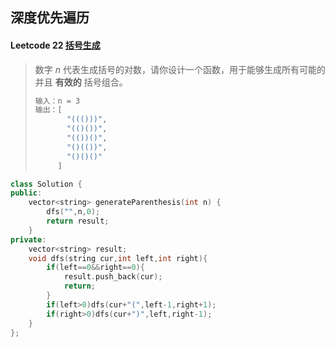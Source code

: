 ## 深度优先遍历

#### Leetcode 22 [括号生成](https://leetcode-cn.com/problems/generate-parentheses/)

> 数字 *n* 代表生成括号的对数，请你设计一个函数，用于能够生成所有可能的并且 **有效的** 括号组合。
>
> ```bash
> 输入：n = 3
> 输出：[
>        "((()))",
>        "(()())",
>        "(())()",
>        "()(())",
>        "()()()"
>      ]
> ```

```c++
class Solution {
public:
    vector<string> generateParenthesis(int n) {
        dfs("",n,0);
        return result;
    }
private:
    vector<string> result;
    void dfs(string cur,int left,int right){
        if(left==0&&right==0){
            result.push_back(cur);
            return;
        }
        if(left>0)dfs(cur+"(",left-1,right+1);
        if(right>0)dfs(cur+")",left,right-1);
    }
};
```

